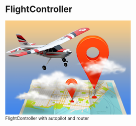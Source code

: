 # FlightController

![Flight](https://github.com/DenEkteTruls/FlightController/blob/main/Flight.png)
FlightController with autopilot and router
